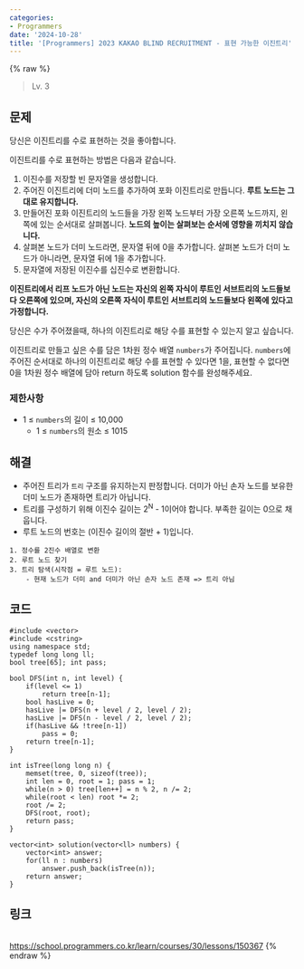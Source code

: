 ```yaml
---
categories:
- Programmers
date: '2024-10-28'
title: '[Programmers] 2023 KAKAO BLIND RECRUITMENT - 표현 가능한 이진트리'
---
```


{% raw %}
> Lv. 3<br>

## 문제
당신은 이진트리를 수로 표현하는 것을 좋아합니다.

이진트리를 수로 표현하는 방법은 다음과 같습니다.

1.  이진수를 저장할 빈 문자열을 생성합니다.
2.  주어진 이진트리에 더미 노드를 추가하여 포화 이진트리로 만듭니다.  **루트 노드는 그대로 유지합니다.**
3.  만들어진 포화 이진트리의 노드들을 가장 왼쪽 노드부터 가장 오른쪽 노드까지, 왼쪽에 있는 순서대로 살펴봅니다.  **노드의 높이는 살펴보는 순서에 영향을 끼치지 않습니다.**
4.  살펴본 노드가 더미 노드라면, 문자열 뒤에 0을 추가합니다. 살펴본 노드가 더미 노드가 아니라면, 문자열 뒤에 1을 추가합니다.
5.  문자열에 저장된 이진수를 십진수로 변환합니다.

**이진트리에서 리프 노드가 아닌 노드는 자신의 왼쪽 자식이 루트인 서브트리의 노드들보다 오른쪽에 있으며, 자신의 오른쪽 자식이 루트인 서브트리의 노드들보다 왼쪽에 있다고 가정합니다.**

당신은 수가 주어졌을때, 하나의 이진트리로 해당 수를 표현할 수 있는지 알고 싶습니다.

이진트리로 만들고 싶은 수를 담은 1차원 정수 배열  `numbers`가 주어집니다.  `numbers`에 주어진 순서대로 하나의 이진트리로 해당 수를 표현할 수 있다면 1을, 표현할 수 없다면 0을 1차원 정수 배열에 담아 return 하도록 solution 함수를 완성해주세요.

### 제한사항
-   1 ≤  `numbers`의 길이 ≤ 10,000
    -   1 ≤  `numbers`의 원소 ≤ 1015

## 해결
- 주어진 트리가 `트리` 구조를 유지하는지 판정합니다. 더미가 아닌 손자 노드를 보유한 더미 노드가 존재하면 트리가 아닙니다.
- 트리를 구성하기 위해 이진수 길이는 2<sup>N</sup> - 1이어야 합니다. 부족한 길이는 0으로 채웁니다.
- 루트 노드의 번호는 (이진수 길이의 절반 + 1)입니다.

```
1. 정수를 2진수 배열로 변환
2. 루트 노드 찾기
3. 트리 탐색(시작점 = 루트 노드):
	- 현재 노드가 더미 and 더미가 아닌 손자 노드 존재 => 트리 아님
```

## 코드
```
#include <vector>
#include <cstring>
using namespace std;
typedef long long ll;
bool tree[65]; int pass;

bool DFS(int n, int level) {
    if(level <= 1)
        return tree[n-1];
    bool hasLive = 0;
    hasLive |= DFS(n + level / 2, level / 2);
    hasLive |= DFS(n - level / 2, level / 2);
    if(hasLive && !tree[n-1])
        pass = 0;
    return tree[n-1];
}

int isTree(long long n) {
    memset(tree, 0, sizeof(tree));
    int len = 0, root = 1; pass = 1;
    while(n > 0) tree[len++] = n % 2, n /= 2;
    while(root < len) root *= 2;
    root /= 2;
    DFS(root, root);
    return pass;
}

vector<int> solution(vector<ll> numbers) {
    vector<int> answer;
    for(ll n : numbers)
        answer.push_back(isTree(n));
    return answer;
}
```

## 링크
<br>https://school.programmers.co.kr/learn/courses/30/lessons/150367
{% endraw %}